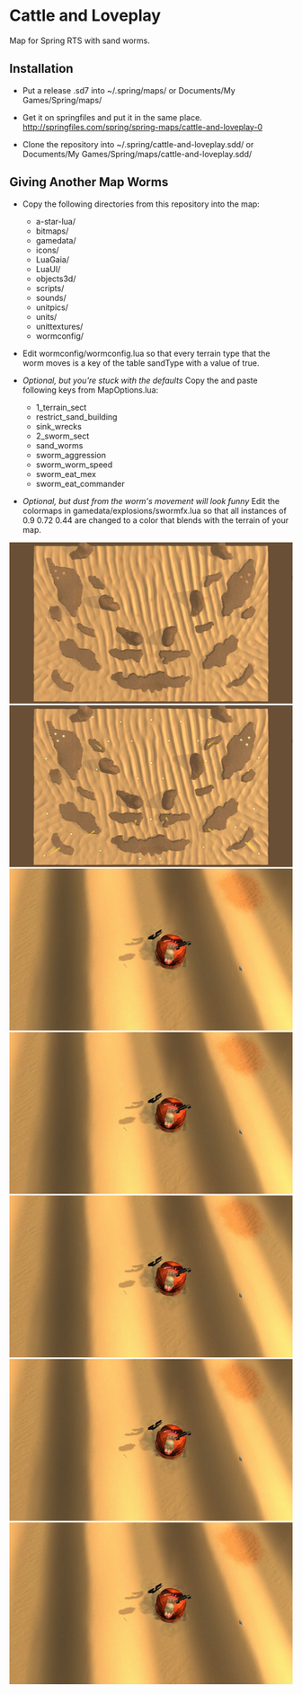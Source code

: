 # Cattle and Loveplay

Map for Spring RTS with sand worms.

## Installation

- Put a release .sd7 into ~/.spring/maps/ or Documents/My Games/Spring/maps/

- Get it on springfiles and put it in the same place. http://springfiles.com/spring/spring-maps/cattle-and-loveplay-0

- Clone the repository into ~/.spring/cattle-and-loveplay.sdd/ or Documents/My Games/Spring/maps/cattle-and-loveplay.sdd/

## Giving Another Map Worms

- Copy the following directories from this repository into the map:
    - a-star-lua/
    - bitmaps/
    - gamedata/
    - icons/
    - LuaGaia/
    - LuaUI/
    - objects3d/
    - scripts/
    - sounds/
    - unitpics/
    - units/
    - unittextures/
    - wormconfig/

- Edit wormconfig/wormconfig.lua so that every terrain type that the worm moves is a key of the table sandType with a value of true.

- *Optional, but you're stuck with the defaults* Copy the and paste following keys from MapOptions.lua:
    - 1_terrain_sect
    - restrict_sand_building
    - sink_wrecks
    - 2_sworm_sect
    - sand_worms
    - sworm_aggression
    - sworm_worm_speed
    - sworm_eat_mex
    - sworm_eat_commander

- *Optional, but dust from the worm's movement will look funny* Edit the colormaps in gamedata/explosions/swormfx.lua so that all instances of 0.9 0.72 0.44 are changed to a color that blends with the terrain of your map.

![map overview](ReadmeImages/overview.jpg)
![map metal view](ReadmeImages/metalview.jpg)
![screenshot1](ReadmeImages/screen1.jpg)
![screenshot2](ReadmeImages/screen1.jpg)
![screenshot3](ReadmeImages/screen1.jpg)
![screenshot4](ReadmeImages/screen1.jpg)
![screenshot5](ReadmeImages/screen1.jpg)
